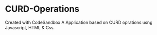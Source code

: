 # CURD-Operations
Created with CodeSandbox
A Application based on CURD oprations usng Javascript, HTML & Css.
